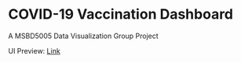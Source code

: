 # COVID-19 Vaccination Dashboard

A MSBD5005 Data Visualization Group Project

UI Preview: [Link](https://ecwuuuuu.com/covid_vacinne_dashboard/)
